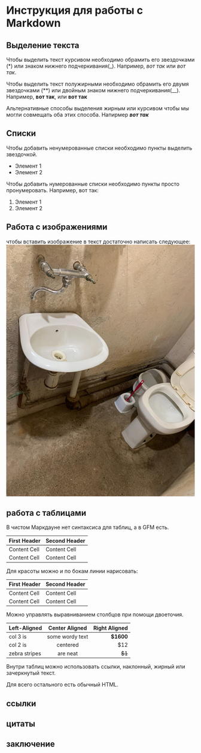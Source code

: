 # Инструкция для работы с Markdown

## Выделение текста

Чтобы выделить текст курсивом необходимо обрамить его звездочками (*) или знаком нижнего подчеркивания(_). Например, *вот так* или _вот так_.

Чтобы выделить текст полужирными необходимо обрамить его двумя звездочками (**) или двойным знаком нижнего подчеркивания(__). Например, **вот так**, или __вот так__

Альтернативные способы выделения жирным или курсивом чтобы мы могли совмещать оба этих способа. Напирмер _**вот так**_

## Cписки
Чтобы добавить ненумерованные списки необходимо пункты выделить звездочкой.
* Элемент 1
* Элемент 2

Чтобы добавить нумерованные списки необходимо пункты просто пронумеровать. Например, вот так:

1. Элемент 1
2. Элемент 2

## Работа с изображениями
чтобы вставить изображение в текст достаточно написать следующее: ![привет,это унитаз](IMG_6526.jpg)
## работа с таблицами

В чистом Маркдауне нет синтаксиса для таблиц, а в GFM есть.


First Header  | Second Header
------------- | -------------
Content Cell  | Content Cell
Content Cell  | Content Cell

Для красоты можно и по бокам линии нарисовать:

| First Header  | Second Header |
| ------------- | ------------- |
| Content Cell  | Content Cell  |
| Content Cell  | Content Cell  |

Можно управлять выравниванием столбцов при помощи двоеточия.

| Left-Aligned  | Center Aligned  | Right Aligned |
|:------------- |:---------------:| -------------:|
| col 3 is      | some wordy text |     **$1600** |
| col 2 is      | centered        |         $12   |
| zebra stripes | are neat        |        ~~$1~~ |

Внутри таблиц можно использовать ссылки, наклонный, жирный или зачеркнутый текст.

Для всего остального есть обычный HTML.
## ссылки

## цитаты

## заключение